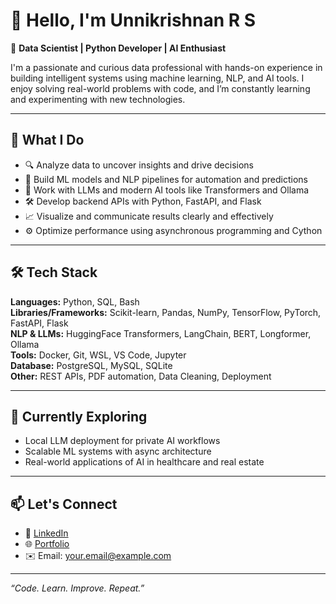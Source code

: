 # 👋 Hello, I'm Unnikrishnan R S

🎯 **Data Scientist | Python Developer | AI Enthusiast**

I'm a passionate and curious data professional with hands-on experience in building intelligent systems using machine learning, NLP, and AI tools. I enjoy solving real-world problems with code, and I’m constantly learning and experimenting with new technologies.

---

## 🚀 What I Do

- 🔍 Analyze data to uncover insights and drive decisions  
- 🤖 Build ML models and NLP pipelines for automation and predictions  
- 🧠 Work with LLMs and modern AI tools like Transformers and Ollama  
- 🛠️ Develop backend APIs with Python, FastAPI, and Flask  
- 📈 Visualize and communicate results clearly and effectively  
- ⚙️ Optimize performance using asynchronous programming and Cython

---

## 🛠️ Tech Stack

**Languages:** Python, SQL, Bash  
**Libraries/Frameworks:** Scikit-learn, Pandas, NumPy, TensorFlow, PyTorch, FastAPI, Flask  
**NLP & LLMs:** HuggingFace Transformers, LangChain, BERT, Longformer, Ollama  
**Tools:** Docker, Git, WSL, VS Code, Jupyter  
**Database:** PostgreSQL, MySQL, SQLite  
**Other:** REST APIs, PDF automation, Data Cleaning, Deployment

---

## 🌱 Currently Exploring

- Local LLM deployment for private AI workflows  
- Scalable ML systems with async architecture  
- Real-world applications of AI in healthcare and real estate

---

## 📫 Let's Connect

- 💼 [LinkedIn](https://www.linkedin.com/in/unni-krishnan-rs/)  
- 🌐 [Portfolio](https://github.com/unni-krish/portfolio)  
- ✉️ Email: your.email@example.com

---

_“Code. Learn. Improve. Repeat.”_

